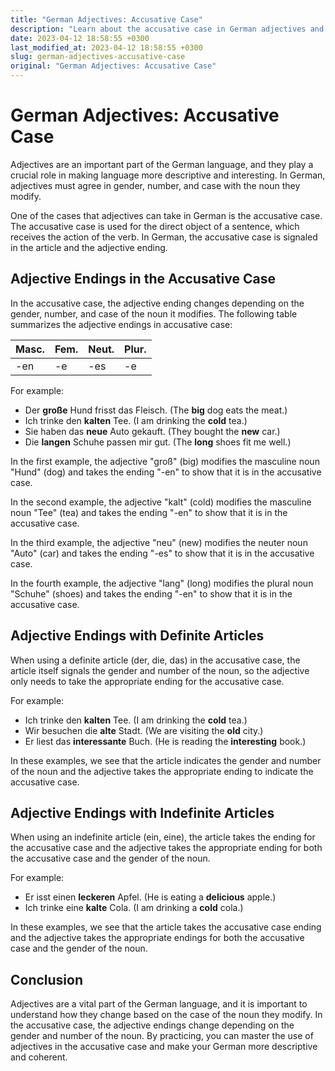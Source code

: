```yaml
---
title: "German Adjectives: Accusative Case"
description: "Learn about the accusative case in German adjectives and how to use it correctly."
date: 2023-04-12 18:58:55 +0300
last_modified_at: 2023-04-12 18:58:55 +0300
slug: german-adjectives-accusative-case
original: "German Adjectives: Accusative Case"
---
```

# German Adjectives: Accusative Case

Adjectives are an important part of the German language, and they play a crucial role in making language more descriptive and interesting. In German, adjectives must agree in gender, number, and case with the noun they modify. 

One of the cases that adjectives can take in German is the accusative case. The accusative case is used for the direct object of a sentence, which receives the action of the verb. In German, the accusative case is signaled in the article and the adjective ending.

## Adjective Endings in the Accusative Case 

In the accusative case, the adjective ending changes depending on the gender, number, and case of the noun it modifies. The following table summarizes the adjective endings in accusative case:

| Masc. | Fem. | Neut. | Plur. |
|------|------|-------|-------|
| -en  | -e   | -es   | -e    |

For example:

- Der __große__ Hund frisst das Fleisch. (The __big__ dog eats the meat.) 
- Ich trinke den __kalten__ Tee. (I am drinking the __cold__ tea.)
- Sie haben das __neue__ Auto gekauft. (They bought the __new__ car.)
- Die __langen__ Schuhe passen mir gut. (The __long__ shoes fit me well.)

In the first example, the adjective "groß" (big) modifies the masculine noun "Hund" (dog) and takes the ending "-en" to show that it is in the accusative case. 

In the second example, the adjective "kalt" (cold) modifies the masculine noun "Tee" (tea) and takes the ending "-en" to show that it is in the accusative case. 

In the third example, the adjective "neu" (new) modifies the neuter noun "Auto" (car) and takes the ending "-es" to show that it is in the accusative case.

In the fourth example, the adjective "lang" (long) modifies the plural noun "Schuhe" (shoes) and takes the ending "-en" to show that it is in the accusative case.

## Adjective Endings with Definite Articles

When using a definite article (der, die, das) in the accusative case, the article itself signals the gender and number of the noun, so the adjective only needs to take the appropriate ending for the accusative case. 

For example: 

- Ich trinke den __kalten__ Tee. (I am drinking the __cold__ tea.)
- Wir besuchen die __alte__ Stadt. (We are visiting the __old__ city.)
- Er liest das __interessante__ Buch. (He is reading the __interesting__ book.)

In these examples, we see that the article indicates the gender and number of the noun and the adjective takes the appropriate ending to indicate the accusative case.

## Adjective Endings with Indefinite Articles

When using an indefinite article (ein, eine), the article takes the ending for the accusative case and the adjective takes the appropriate ending for both the accusative case and the gender of the noun. 

For example:

- Er isst einen __leckeren__ Apfel. (He is eating a __delicious__ apple.) 
- Ich trinke eine __kalte__ Cola. (I am drinking a __cold__ cola.)

In these examples, we see that the article takes the accusative case ending and the adjective takes the appropriate endings for both the accusative case and the gender of the noun.

## Conclusion

Adjectives are a vital part of the German language, and it is important to understand how they change based on the case of the noun they modify. In the accusative case, the adjective endings change depending on the gender and number of the noun. By practicing, you can master the use of adjectives in the accusative case and make your German more descriptive and coherent.